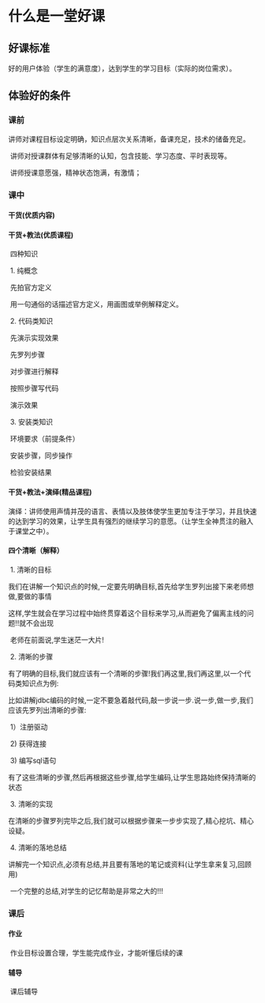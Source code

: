 # 什么是一堂好课



## 好课标准

​	好的用户体验（学生的满意度），达到学生的学习目标（实际的岗位需求）。

## 体验好的条件

### 	课前

​	 	讲师对课程目标设定明确，知识点层次关系清晰，备课充足，技术的储备充足。

​         	讲师对授课群体有足够清晰的认知，包含技能、学习态度、平时表现等。       

​	 	讲师授课意愿强，精神状态饱满，有激情； 

### 	课中

#### 		干货(优质内容)

#### 		干货+教法(优质课程)

​			四种知识

​				1.  纯概念

​					先拍官方定义

​					用一句通俗的话描述官方定义，用画图或举例解释定义。

​				2. 代码类知识

​					先演示实现效果

​					先罗列步骤

​					对步骤进行解释

​					按照步骤写代码

​					演示效果

​				3. 安装类知识

​					环境要求（前提条件）

​					安装步骤，同步操作

​					检验安装结果

#### 		干货+教法+演绎(精品课程)

​			演绎：讲师使用声情并茂的语言、表情以及肢体使学生更加专注于学习，并且快速的达到学习的效果，让学生具有强烈的继续学习的意愿。（让学生全神贯注的融入于课堂之中）。	

#### 		四个清晰（解释）

​				1. 清晰的目标

​					我们在讲解一个知识点的时候,一定要先明确目标,首先给学生罗列出接下来老师想做,要做的事情

​					这样,学生就会在学习过程中始终贯穿着这个目标来学习,从而避免了偏离主线的问题!!就不会出现

​					老师在前面说,学生迷茫一大片!

​				2.  清晰的步骤

​					有了明确的目标,我们就应该有一个清晰的步骤!我们再这里,我们再这里,以一个代码类知识点为例:

​					比如讲解jdbc编码的时候,一定不要急着敲代码,敲一步说一步.说一步,做一步,我们应该先罗列出清晰的步骤:

​					1）注册驱动

​					2) 获得连接

​					3) 编写sql语句

​						有了这些清晰的步骤,然后再根据这些步骤,给学生编码,让学生思路始终保持清晰的状态

​				3. 清晰的实现

​					在清晰的步骤罗列完毕之后,我们就可以根据步骤来一步步实现了,精心挖坑、精心设疑。

​				4. 清晰的落地总结

​					讲解完一个知识点,必须有总结,并且要有落地的笔记或资料(让学生拿来复习,回顾用)

​					一个完整的总结,对学生的记忆帮助是非常之大的!!!		

### 	课后	  

#### 		作业

​				作业目标设置合理，学生能完成作业，才能听懂后续的课

#### 		辅导

​				课后辅导

​		




  

